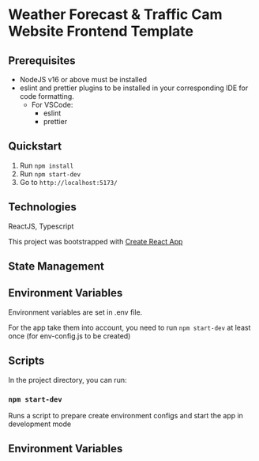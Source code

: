 # Weather Forecast & Traffic Cam Website  Frontend Template
## Prerequisites

- NodeJS v16 or above must be installed
- eslint and prettier plugins to be installed in your corresponding IDE for code formatting.
  - For VSCode:
    - eslint
    - prettier

## Quickstart

1. Run `npm install`
2. Run `npm start-dev`
3. Go to `http://localhost:5173/`

## Technologies

ReactJS, Typescript

This project was bootstrapped with [Create React App](https://github.com/facebook/create-react-app)

## State Management

## Environment Variables

Environment variables are set in .env file.

For the app take them into account, you need to run `npm start-dev` at least once (for env-config.js to be created)


## Scripts

In the project directory, you can run:

### `npm start-dev`

Runs a script to prepare create environment configs and start the app in development mode

## Environment Variables
